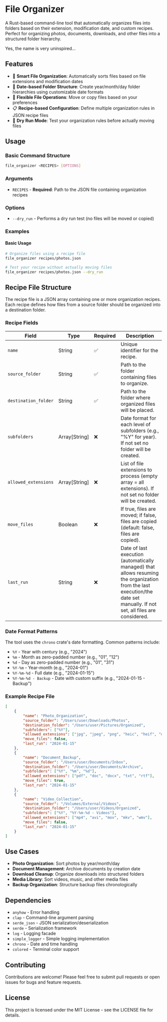 # File Organizer

A Rust-based command-line tool that automatically organizes files into folders based on their extension, modification date, and custom recipes. Perfect for organizing photos, documents, downloads, and other files into a structured folder hierarchy.

Yes, the name is very uninspired...

## Features

- 📁 **Smart File Organization**: Automatically sorts files based on file extensions and modification dates
- 📅 **Date-based Folder Structure**: Create year/month/day folder hierarchies using customizable date formats
- 🔄 **Flexible File Operations**: Move or copy files based on your preferences
- 📋 **Recipe-based Configuration**: Define multiple organization rules in JSON recipe files
- 🧪 **Dry Run Mode**: Test your organization rules before actually moving files

## Usage

### Basic Command Structure

```bash
file_organizer <RECIPES> [OPTIONS]
```

### Arguments

- `RECIPES` - **Required**: Path to the JSON file containing organization recipes

### Options

- `--dry_run` - Performs a dry run test (no files will be moved or copied)

### Examples

#### Basic Usage

```bash
# Organize files using a recipe file
file_organizer recipes/photos.json

# Test your recipe without actually moving files
file_organizer recipes/photos.json --dry_run
```

## Recipe File Structure

The recipe file is a JSON array containing one or more organization recipes. Each recipe defines how files from a source folder should be organized into a destination folder.

### Recipe Fields

| Field                | Type          | Required | Description                                                                                                                                                               |
| -------------------- | ------------- | -------- | ------------------------------------------------------------------------------------------------------------------------------------------------------------------------- |
| `name`               | String        | ✅       | Unique identifier for the recipe.                                                                                                                                         |
| `source_folder`      | String        | ✅       | Path to the folder containing files to organize.                                                                                                                          |
| `destination_folder` | String        | ✅       | Path to the folder where organized files will be placed.                                                                                                                  |
| `subfolders`         | Array[String] | ❌       | Date format for each level of subfolders (e.g., "%Y" for year). If not set no folder will be created.                                                                     |
| `allowed_extensions` | Array[String] | ❌       | List of file extensions to process (empty array = all extensions). If not set no folder will be created.                                                                  |
| `move_files`         | Boolean       | ❌       | If true, files are moved; if false, files are copied (default: false, files are copied).                                                                                  |
| `last_run`           | String        | ❌       | Date of last execution (automatically managed) that allows resuming the organization from the last execution/the date set manually. If not set, all files are considered. |

### Date Format Patterns

The tool uses the `chrono` crate's date formatting. Common patterns include:

- `%Y` - Year with century (e.g., "2024")
- `%m` - Month as zero-padded number (e.g., "01", "12")
- `%d` - Day as zero-padded number (e.g., "01", "31")
- `%Y-%m` - Year-month (e.g., "2024-01")
- `%Y-%m-%d` - Full date (e.g., "2024-01-15")
- `%Y-%m-%d - Backup` - Date with custom suffix (e.g., "2024-01-15 - Backup")

### Example Recipe File

```json
[
	{
		"name": "Photo_Organization",
		"source_folder": "/Users/user/Downloads/Photos",
		"destination_folder": "/Users/user/Pictures/Organized",
		"subfolders": ["%Y"],
		"allowed_extensions": ["jpg", "jpeg", "png", "heic", "heif", "dng", "gif"],
		"move_files": false,
		"last_run": "2024-01-15"
	},
	{
		"name": "Document_Backup",
		"source_folder": "/Users/user/Documents/Inbox",
		"destination_folder": "/Users/user/Documents/Archive",
		"subfolders": ["%Y", "%m", "%d"],
		"allowed_extensions": ["pdf", "doc", "docx", "txt", "rtf"],
		"move_files": true,
		"last_run": "2024-01-15"
	},
	{
		"name": "Video_Collection",
		"source_folder": "/Volumes/External/Videos",
		"destination_folder": "/Users/user/Videos/Organized",
		"subfolders": ["%Y", "%Y-%m-%d - Videos"],
		"allowed_extensions": ["mp4", "avi", "mov", "mkv", "wmv"],
		"move_files": false,
		"last_run": "2024-01-15"
	}
]
```

## Use Cases

- **Photo Organization**: Sort photos by year/month/day
- **Document Management**: Archive documents by creation date
- **Download Cleanup**: Organize downloads into structured folders
- **Media Library**: Sort videos, music, and other media files
- **Backup Organization**: Structure backup files chronologically

## Dependencies

- `anyhow` - Error handling
- `clap` - Command-line argument parsing
- `serde_json` - JSON serialization/deserialization
- `serde` - Serialization framework
- `log` - Logging facade
- `simple_logger` - Simple logging implementation
- `chrono` - Date and time handling
- `colored` - Terminal color support

## Contributing

Contributions are welcome! Please feel free to submit pull requests or open issues for bugs and feature requests.

## License

This project is licensed under the MIT License - see the LICENSE file for details.
